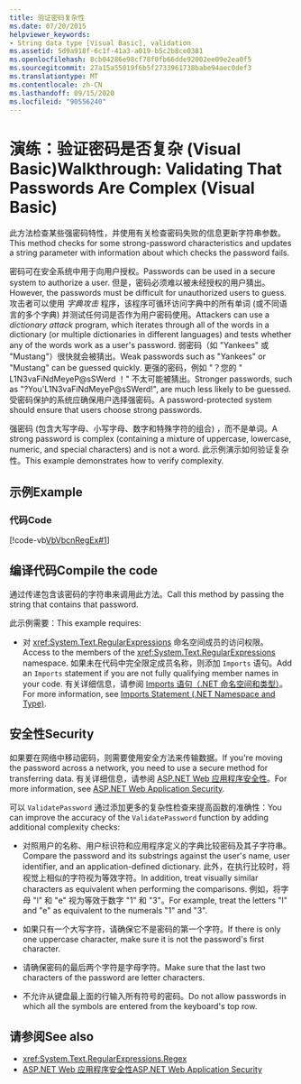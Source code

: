 ```yaml
---
title: 验证密码复杂性
ms.date: 07/20/2015
helpviewer_keywords:
- String data type [Visual Basic], validation
ms.assetid: 5d9a918f-6c1f-41a3-a019-b5c2b8ce0381
ms.openlocfilehash: 8cb04286e98cf78f0fb66dde92002ee09e2ea0f5
ms.sourcegitcommit: 27a15a55019f6b5f2733961738babe94aec0def3
ms.translationtype: MT
ms.contentlocale: zh-CN
ms.lasthandoff: 09/15/2020
ms.locfileid: "90556240"
---
```

# <a name="walkthrough-validating-that-passwords-are-complex-visual-basic"></a><span data-ttu-id="8efb6-102">演练：验证密码是否复杂 (Visual Basic)</span><span class="sxs-lookup"><span data-stu-id="8efb6-102">Walkthrough: Validating That Passwords Are Complex (Visual Basic)</span></span>
<span data-ttu-id="8efb6-103">此方法检查某些强密码特性，并使用有关检查密码失败的信息更新字符串参数。</span><span class="sxs-lookup"><span data-stu-id="8efb6-103">This method checks for some strong-password characteristics and updates a string parameter with information about which checks the password fails.</span></span>  
  
 <span data-ttu-id="8efb6-104">密码可在安全系统中用于向用户授权。</span><span class="sxs-lookup"><span data-stu-id="8efb6-104">Passwords can be used in a secure system to authorize a user.</span></span> <span data-ttu-id="8efb6-105">但是，密码必须难以被未经授权的用户猜出。</span><span class="sxs-lookup"><span data-stu-id="8efb6-105">However, the passwords must be difficult for unauthorized users to guess.</span></span> <span data-ttu-id="8efb6-106">攻击者可以使用 *字典攻击* 程序，该程序可循环访问字典中的所有单词 (或不同语言的多个字典) 并测试任何词是否作为用户密码使用。</span><span class="sxs-lookup"><span data-stu-id="8efb6-106">Attackers can use a *dictionary attack* program, which iterates through all of the words in a dictionary (or multiple dictionaries in different languages) and tests whether any of the words work as a user's password.</span></span> <span data-ttu-id="8efb6-107">弱密码（如 "Yankees" 或 "Mustang"）很快就会被猜出。</span><span class="sxs-lookup"><span data-stu-id="8efb6-107">Weak passwords such as "Yankees" or "Mustang" can be guessed quickly.</span></span> <span data-ttu-id="8efb6-108">更强的密码，例如 "？您的 " L1N3vaFiNdMeyeP@sSWerd ！" 不太可能被猜出。</span><span class="sxs-lookup"><span data-stu-id="8efb6-108">Stronger passwords, such as "?You'L1N3vaFiNdMeyeP@sSWerd!", are much less likely to be guessed.</span></span> <span data-ttu-id="8efb6-109">受密码保护的系统应确保用户选择强密码。</span><span class="sxs-lookup"><span data-stu-id="8efb6-109">A password-protected system should ensure that users choose strong passwords.</span></span>  
  
 <span data-ttu-id="8efb6-110">强密码 (包含大写字母、小写字母、数字和特殊字符的组合) ，而不是单词。</span><span class="sxs-lookup"><span data-stu-id="8efb6-110">A strong password is complex (containing a mixture of uppercase, lowercase, numeric, and special characters) and is not a word.</span></span> <span data-ttu-id="8efb6-111">此示例演示如何验证复杂性。</span><span class="sxs-lookup"><span data-stu-id="8efb6-111">This example demonstrates how to verify complexity.</span></span>  
  
## <a name="example"></a><span data-ttu-id="8efb6-112">示例</span><span class="sxs-lookup"><span data-stu-id="8efb6-112">Example</span></span>  
  
### <a name="code"></a><span data-ttu-id="8efb6-113">代码</span><span class="sxs-lookup"><span data-stu-id="8efb6-113">Code</span></span>  
 [!code-vb[VbVbcnRegEx#1](~/samples/snippets/visualbasic/VS_Snippets_VBCSharp/VbVbcnRegEx/VB/Class1.vb#1)]  
  
## <a name="compile-the-code"></a><span data-ttu-id="8efb6-114">编译代码</span><span class="sxs-lookup"><span data-stu-id="8efb6-114">Compile the code</span></span>  
 <span data-ttu-id="8efb6-115">通过传递包含该密码的字符串来调用此方法。</span><span class="sxs-lookup"><span data-stu-id="8efb6-115">Call this method by passing the string that contains that password.</span></span>  
  
 <span data-ttu-id="8efb6-116">此示例需要：</span><span class="sxs-lookup"><span data-stu-id="8efb6-116">This example requires:</span></span>  
  
- <span data-ttu-id="8efb6-117">对 <xref:System.Text.RegularExpressions> 命名空间成员的访问权限。</span><span class="sxs-lookup"><span data-stu-id="8efb6-117">Access to the members of the <xref:System.Text.RegularExpressions> namespace.</span></span> <span data-ttu-id="8efb6-118">如果未在代码中完全限定成员名称，则添加 `Imports` 语句。</span><span class="sxs-lookup"><span data-stu-id="8efb6-118">Add an `Imports` statement if you are not fully qualifying member names in your code.</span></span> <span data-ttu-id="8efb6-119">有关详细信息，请参阅 [Imports 语句（.NET 命名空间和类型）](../../../language-reference/statements/imports-statement-net-namespace-and-type.md)。</span><span class="sxs-lookup"><span data-stu-id="8efb6-119">For more information, see [Imports Statement (.NET Namespace and Type)](../../../language-reference/statements/imports-statement-net-namespace-and-type.md).</span></span>  
  
## <a name="security"></a><span data-ttu-id="8efb6-120">安全性</span><span class="sxs-lookup"><span data-stu-id="8efb6-120">Security</span></span>  
 <span data-ttu-id="8efb6-121">如果要在网络中移动密码，则需要使用安全方法来传输数据。</span><span class="sxs-lookup"><span data-stu-id="8efb6-121">If you're moving the password across a network, you need to use a secure method for transferring data.</span></span> <span data-ttu-id="8efb6-122">有关详细信息，请参阅 [ASP.NET Web 应用程序安全性](/previous-versions/aspnet/330a99hc(v=vs.100))。</span><span class="sxs-lookup"><span data-stu-id="8efb6-122">For more information, see [ASP.NET Web Application Security](/previous-versions/aspnet/330a99hc(v=vs.100)).</span></span>
  
 <span data-ttu-id="8efb6-123">可以 `ValidatePassword` 通过添加更多的复杂性检查来提高函数的准确性：</span><span class="sxs-lookup"><span data-stu-id="8efb6-123">You can improve the accuracy of the `ValidatePassword` function by adding additional complexity checks:</span></span>  
  
- <span data-ttu-id="8efb6-124">对照用户的名称、用户标识符和应用程序定义的字典比较密码及其子字符串。</span><span class="sxs-lookup"><span data-stu-id="8efb6-124">Compare the password and its substrings against the user's name, user identifier, and an application-defined dictionary.</span></span> <span data-ttu-id="8efb6-125">此外，在执行比较时，将视觉上相似的字符视为等效字符。</span><span class="sxs-lookup"><span data-stu-id="8efb6-125">In addition, treat visually similar characters as equivalent when performing the comparisons.</span></span> <span data-ttu-id="8efb6-126">例如，将字母 "l" 和 "e" 视为等效于数字 "1" 和 "3"。</span><span class="sxs-lookup"><span data-stu-id="8efb6-126">For example, treat the letters "l" and "e" as equivalent to the numerals "1" and "3".</span></span>  
  
- <span data-ttu-id="8efb6-127">如果只有一个大写字符，请确保它不是密码的第一个字符。</span><span class="sxs-lookup"><span data-stu-id="8efb6-127">If there is only one uppercase character, make sure it is not the password's first character.</span></span>  
  
- <span data-ttu-id="8efb6-128">请确保密码的最后两个字符是字母字符。</span><span class="sxs-lookup"><span data-stu-id="8efb6-128">Make sure that the last two characters of the password are letter characters.</span></span>  
  
- <span data-ttu-id="8efb6-129">不允许从键盘最上面的行输入所有符号的密码。</span><span class="sxs-lookup"><span data-stu-id="8efb6-129">Do not allow passwords in which all the symbols are entered from the keyboard's top row.</span></span>  
  
## <a name="see-also"></a><span data-ttu-id="8efb6-130">请参阅</span><span class="sxs-lookup"><span data-stu-id="8efb6-130">See also</span></span>

- <xref:System.Text.RegularExpressions.Regex>
- <span data-ttu-id="8efb6-131">[ASP.NET Web 应用程序安全性](/previous-versions/aspnet/330a99hc(v=vs.100))</span><span class="sxs-lookup"><span data-stu-id="8efb6-131">[ASP.NET Web Application Security](/previous-versions/aspnet/330a99hc(v=vs.100))</span></span>
